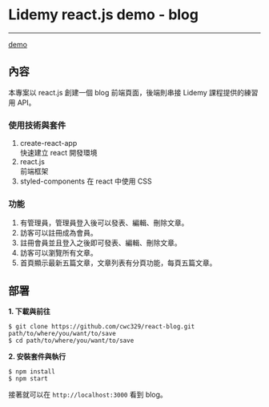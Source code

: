 # Lidemy react.js demo - blog
---
[demo](http://cwc329.tw/react-blog)
## 內容
本專案以 react.js 創建一個 blog 前端頁面，後端則串接 Lidemy 課程提供的練習用 API。

### 使用技術與套件
1. create-react-app  
  快速建立 react 開發環境
1. react.js  
  前端框架
2. styled-components
  在 react 中使用 CSS

### 功能
1. 有管理員，管理員登入後可以發表、編輯、刪除文章。
2. 訪客可以註冊成為會員。
3. 註冊會員並且登入之後即可發表、編輯、刪除文章。
4. 訪客可以瀏覽所有文章。
5. 首頁顯示最新五篇文章，文章列表有分頁功能，每頁五篇文章。

## 部署
**1. 下載與前往**
```
$ git clone https://github.com/cwc329/react-blog.git path/to/where/you/want/to/save
$ cd path/to/where/you/want/to/save
```

**2. 安裝套件與執行**
```
$ npm install
$ npm start
```
接著就可以在 `http://localhost:3000` 看到 blog。
